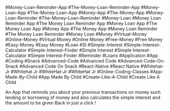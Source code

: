 #Money-Loan-Reminder-App
#The-Money-Loan-Reminder-App
#Money-Loan-App
#The-Money-Loan-App
#Money-App
#The-Money-App
#Money-Loan-Reminder
#The-Money-Loan-Reminder
#Money-Loan
#Money Loan Reminder App
#The Money Loan Reminder App
#Money Loan App
#The Money Loan App
#Money App
#The Money App
#Money Loan Reminder
#The Money Loan Reminder
#Money Loan
#Money
#Virtual-Money
#Online-Money
#Virtual Money
#Online Money
#Free-Money
#Free Money
#Easy-Money
#Easy Money
#Loan
#SI
#Simple-Interest
#Simple-Interest-Calculator
#Simple-Interest-Finder
#Simple Interest
#Simple Interest-Calculator
#Simple Interest-Finder
#Reminder
#Loans
#Application
#App
#Coding
#Snack
#Advanced-Code
#Advanced Code
#Advanced-Code-On-Snack
#Advanced Code On Snack
#React-Native
#React Native
#Whitehat-Jr
#Whitehat Jr
#WhiteHat-Jr
#WhiteHat Jr
#Online-Coding-Classes
#App-Made-By-Child
#App Made By Child
#Create-Like-A-Child
#Create Like A Child

An App that reminds you about your previous transactions on money such lending or borrowing of money and also calculates the simple interest and the amount to be given Back in just a click !